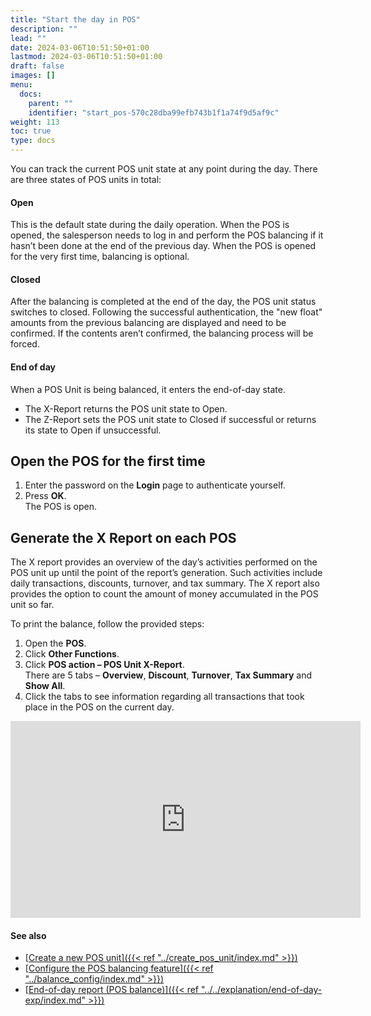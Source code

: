 ```yaml
---
title: "Start the day in POS"
description: ""
lead: ""
date: 2024-03-06T10:51:50+01:00
lastmod: 2024-03-06T10:51:50+01:00
draft: false
images: []
menu:
  docs:
    parent: ""
    identifier: "start_pos-570c28dba99efb743b1f1a74f9d5af9c"
weight: 113
toc: true
type: docs
---
```


You can track the current POS unit state at any point during the day. There are three states of POS units in total:

#### Open

This is the default state during the daily operation. When the POS is opened, the salesperson needs to log in and perform the POS balancing if it hasn’t been done at the end of the previous day. When the POS is opened for the very first time, balancing is optional.

#### Closed

After the balancing is completed at the end of the day, the POS unit status switches to closed. Following the successful authentication, the "new float" amounts from the previous balancing are displayed and need to be confirmed. If the contents aren’t confirmed, the balancing process will be forced. 

#### End of day

When a POS Unit is being balanced, it enters the end-of-day state.

- The X-Report returns the POS unit state to Open.
- The Z-Report sets the POS unit state to Closed if successful or returns its state to Open if unsuccessful. 

## Open the POS for the first time

1. Enter the password on the **Login** page to authenticate yourself.
2. Press **OK**.     
   The POS is open.

##  Generate the X Report on each POS

The X report provides an overview of the day’s activities performed on the POS unit up until the point of the report’s generation. Such activities include daily transactions, discounts, turnover, and tax summary. The X report also provides the option to count the amount of money accumulated in the POS unit so far.

To print the balance, follow the provided steps:

1. Open the **POS**.
2. Click **Other Functions**.
3. Click **POS action – POS Unit X-Report**.    
   There are 5 tabs – **Overview**, **Discount**, **Turnover**, **Tax Summary** and **Show All**.
4. Click the tabs to see information regarding all transactions that took place in the POS on the current day.

<iframe width="560" height="315" src="https://www.youtube.com/embed/oQFDJ1WTdyk" title="YouTube video player" frameborder="0" allow="accelerometer; autoplay; clipboard-write; encrypted-media; gyroscope; picture-in-picture; web-share" allowfullscreen></iframe>

#### See also

- [<ins>Create a new POS unit<ins>]({{< ref "../create_pos_unit/index.md" >}})
- [<ins>Configure the POS balancing feature<ins>]({{< ref "../balance_config/index.md" >}})
- [<ins>End-of-day report (POS balance)<ins>]({{< ref "../../explanation/end-of-day-exp/index.md" >}})